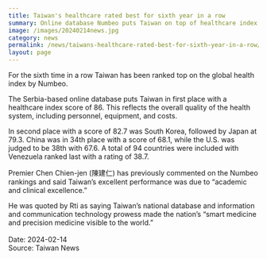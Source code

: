 ```yaml
---
title: Taiwan's healthcare rated best for sixth year in a row
summary: Online database Numbeo puts Taiwan on top of healthcare index rankings
image: /images/20240214news.jpg
category: news
permalink: /news/taiwans-healthcare-rated-best-for-sixth-year-in-a-row/
layout: page
---
```


For the sixth time in a row Taiwan has been ranked top on the global health index by Numbeo.

The Serbia-based online database puts Taiwan in first place with a healthcare index score of 86. This reflects the overall quality of the health system, including personnel, equipment, and costs.

In second place with a score of 82.7 was South Korea, followed by Japan at 79.3. China was in 34th place with a score of 68.1, while the U.S. was judged to be 38th with 67.6. A total of 94 countries were included with Venezuela ranked last with a rating of 38.7.

Premier Chen Chien-jen (陳建仁) has previously commented on the Numbeo rankings and said Taiwan’s excellent performance was due to “academic and clinical excellence.”

He was quoted by Rti as saying Taiwan’s national database and information and communication technology prowess made the nation’s “smart medicine and precision medicine visible to the world.”
<br/>
<br/>
Date: 2024-02-14
<br/>
Source: Taiwan News

